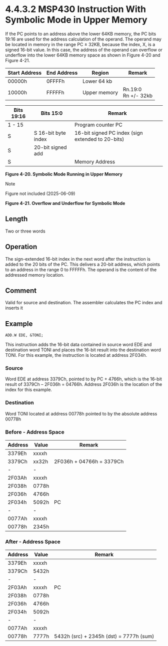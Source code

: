 # 4.4.3.2 MSP430 Instruction With Symbolic Mode in Upper Memory

If the PC points to an address above the lower 64KB memory, the PC bits 19:16 are used for the address calculation
of the operand. The operand may be located in memory in the range PC ± 32KB, because the index, X, is a signed
16-bit value. In this case, the address of the operand can overflow or underflow into the lower 64KB memory space
as shown in Figure 4-20 and Figure 4-21.

<a id="figure-4-20"></a>

| Start Address | End Address | Region       | Remark                 |
| ------------- | ----------- | ------------ | ---------------------- |
| 00000h        | 0FFFFh      | Lower 64 kb  |                        |
| 10000h        | FFFFFh      | Upper memory | Rn.19:0<br>Rn +/- 32kb |

| Bits 19:16 | Bits 15:0           | Remark                                            |
| ---------- | ------------------- | ------------------------------------------------- |
| 1 - 15     |                     | Program counter PC                                |
| S          | S 16-bit byte index | 16-bit signed PC index (sign extended to 20-bits) |
| S          | 20-bit signed add   |                                                   |
| S          |                     | Memory Address                                    |

**Figure 4-20. Symbolic Mode Running in Upper Memory**

<a id="figure-4-21"></a>

> [!NOTE]
> Figure not included (2025-06-09)

**Figure 4-21. Overflow and Underflow for Symbolic Mode**

## Length

Two or three words

## Operation

The sign-extended 16-bit index in the next word after the instruction is added to the 20 bits of the PC. This
delivers a 20-bit address, which points to an address in the range 0 to FFFFFh. The operand is the content of the
addressed memory location.

## Comment

Valid for source and destination. The assembler calculates the PC index and inserts it

## Example

`ADD.W EDE, &TONI;`

This instruction adds the 16-bit data contained in source word EDE and destination word TONI and places the 16-bit
result into the destination word TONI. For this example, the instruction is located at address 2F034h.

### Source

Word EDE at address 3379Ch, pointed to by PC + 4766h, which is the 16-bit result of 3379Ch – 2F036h = 04766h.
Address 2F036h is the location of the index for this example.

### Destination

Word TONI located at address 00778h pointed to by the absolute address 00778h

### Before - Address Space

| Address | Value | Remark                   |
| ------- | ----- | ------------------------ |
| 3379Eh  | xxxxh |                          |
| 3379Ch  | xx32h | 2F036h + 04766h = 3379Ch |
| -       | -     |                          |
| 2F03Ah  | xxxxh |                          |
| 2F038h  | 0778h |                          |
| 2F036h  | 4766h |                          |
| 2F034h  | 5092h | PC                       |
| -       | -     |                          |
| 0077Ah  | xxxxh |                          |
| 00778h  | 2345h |                          |

### After - Address Space

| Address | Value | Remark                                  |
| ------- | ----- | --------------------------------------- |
| 3379Eh  | xxxxh |                                         |
| 3379Ch  | 5432h |                                         |
| -       | -     |                                         |
| 2F03Ah  | xxxxh | PC                                      |
| 2F038h  | 0778h |                                         |
| 2F036h  | 4766h |                                         |
| 2F034h  | 5092h |                                         |
| -       | -     |                                         |
| 0077Ah  | xxxxh |                                         |
| 00778h  | 7777h | 5432h (src) + 2345h (dst) = 7777h (sum) |

